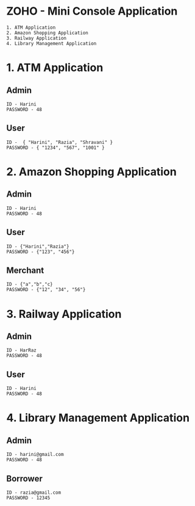 # ZOHO - Mini Console Application


 ```
 1. ATM Application
 2. Amazon Shopping Application
 3. Railway Application
 4. Library Management Application
 ```

# 1. ATM Application
## Admin
```
ID - Harini
PASSWORD - 48
```
## User

```
ID -  { "Harini", "Razia", "Shravani" }
PASSWORD - { "1234", "567", "1001" }
```

# 2. Amazon Shopping Application
## Admin
```
ID - Harini
PASSWORD - 48
```
## User
```
ID - {"Harini","Razia"}
PASSWORD - {"123", "456"}
```
## Merchant
```
ID - {"a","b","c}
PASSWORD - {"12", "34", "56"}
```

# 3. Railway Application
## Admin
```
ID - HarRaz
PASSWORD - 48
```
## User
```
ID - Harini
PASSWORD - 48
```

# 4. Library Management Application
## Admin
```
ID - harini@gmail.com
PASSWORD - 48
```
## Borrower
```
ID - razia@gmail.com
PASSWORD - 12345
```
